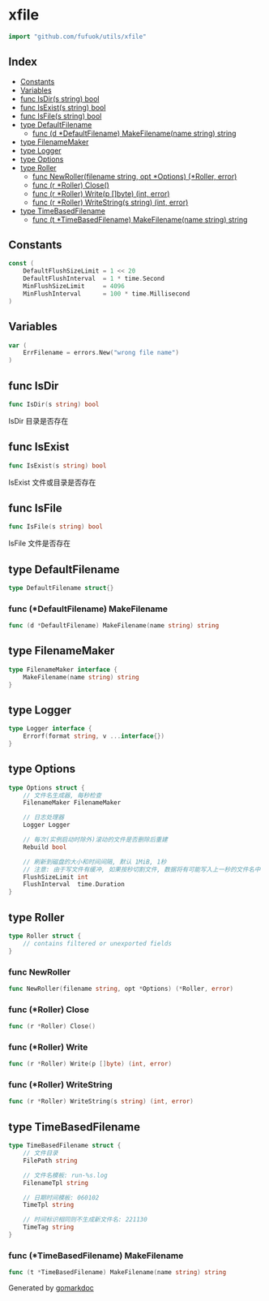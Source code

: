 <!-- Code generated by gomarkdoc. DO NOT EDIT -->

# xfile

```go
import "github.com/fufuok/utils/xfile"
```

## Index

- [Constants](<#constants>)
- [Variables](<#variables>)
- [func IsDir(s string) bool](<#func-isdir>)
- [func IsExist(s string) bool](<#func-isexist>)
- [func IsFile(s string) bool](<#func-isfile>)
- [type DefaultFilename](<#type-defaultfilename>)
  - [func (d *DefaultFilename) MakeFilename(name string) string](<#func-defaultfilename-makefilename>)
- [type FilenameMaker](<#type-filenamemaker>)
- [type Logger](<#type-logger>)
- [type Options](<#type-options>)
- [type Roller](<#type-roller>)
  - [func NewRoller(filename string, opt *Options) (*Roller, error)](<#func-newroller>)
  - [func (r *Roller) Close()](<#func-roller-close>)
  - [func (r *Roller) Write(p []byte) (int, error)](<#func-roller-write>)
  - [func (r *Roller) WriteString(s string) (int, error)](<#func-roller-writestring>)
- [type TimeBasedFilename](<#type-timebasedfilename>)
  - [func (t *TimeBasedFilename) MakeFilename(name string) string](<#func-timebasedfilename-makefilename>)


## Constants

```go
const (
    DefaultFlushSizeLimit = 1 << 20
    DefaultFlushInterval  = 1 * time.Second
    MinFlushSizeLimit     = 4096
    MinFlushInterval      = 100 * time.Millisecond
)
```

## Variables

```go
var (
    ErrFilename = errors.New("wrong file name")
)
```

## func IsDir

```go
func IsDir(s string) bool
```

IsDir 目录是否存在

## func IsExist

```go
func IsExist(s string) bool
```

IsExist 文件或目录是否存在

## func IsFile

```go
func IsFile(s string) bool
```

IsFile 文件是否存在

## type DefaultFilename

```go
type DefaultFilename struct{}
```

### func \(\*DefaultFilename\) MakeFilename

```go
func (d *DefaultFilename) MakeFilename(name string) string
```

## type FilenameMaker

```go
type FilenameMaker interface {
    MakeFilename(name string) string
}
```

## type Logger

```go
type Logger interface {
    Errorf(format string, v ...interface{})
}
```

## type Options

```go
type Options struct {
    // 文件名生成器, 每秒检查
    FilenameMaker FilenameMaker

    // 日志处理器
    Logger Logger

    // 每次(实例启动时除外)滚动的文件是否删除后重建
    Rebuild bool

    // 刷新到磁盘的大小和时间间隔, 默认 1MiB, 1秒
    // 注意: 由于写文件有缓冲, 如果按秒切割文件, 数据将有可能写入上一秒的文件名中
    FlushSizeLimit int
    FlushInterval  time.Duration
}
```

## type Roller

```go
type Roller struct {
    // contains filtered or unexported fields
}
```

### func NewRoller

```go
func NewRoller(filename string, opt *Options) (*Roller, error)
```

### func \(\*Roller\) Close

```go
func (r *Roller) Close()
```

### func \(\*Roller\) Write

```go
func (r *Roller) Write(p []byte) (int, error)
```

### func \(\*Roller\) WriteString

```go
func (r *Roller) WriteString(s string) (int, error)
```

## type TimeBasedFilename

```go
type TimeBasedFilename struct {
    // 文件目录
    FilePath string

    // 文件名模板: run-%s.log
    FilenameTpl string

    // 日期时间模板: 060102
    TimeTpl string

    // 时间标识相同则不生成新文件名: 221130
    TimeTag string
}
```

### func \(\*TimeBasedFilename\) MakeFilename

```go
func (t *TimeBasedFilename) MakeFilename(name string) string
```



Generated by [gomarkdoc](<https://github.com/princjef/gomarkdoc>)
